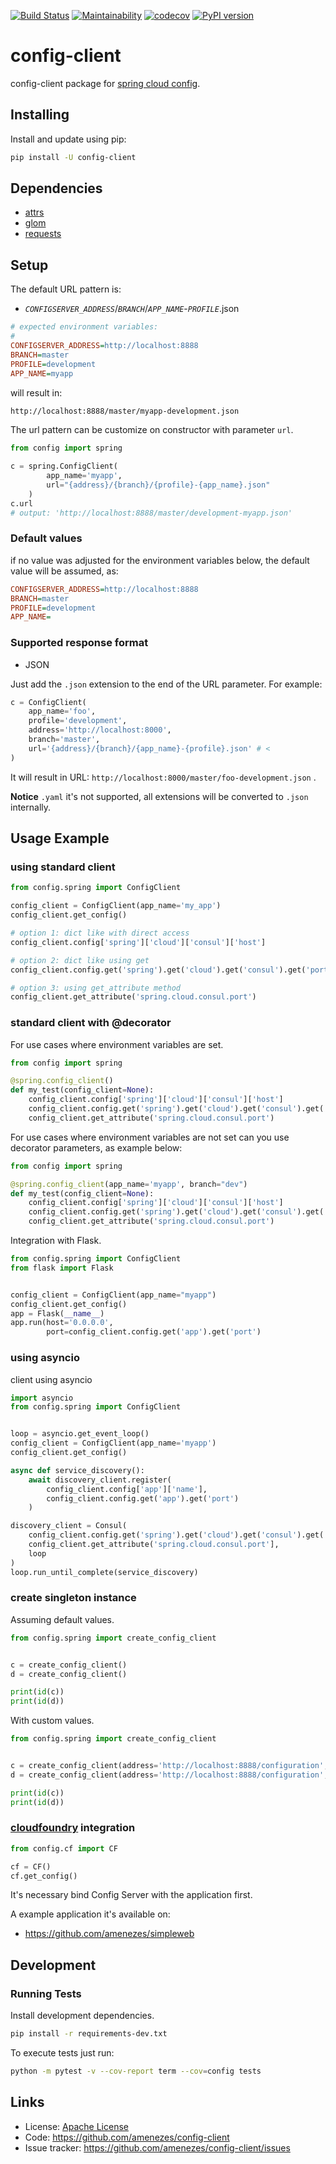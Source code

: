 [![Build Status](https://travis-ci.org/amenezes/config-client.svg?branch=master)](https://travis-ci.org/amenezes/config-client)
[![Maintainability](https://api.codeclimate.com/v1/badges/7b8b70e0c20c6809df54/maintainability)](https://codeclimate.com/github/amenezes/config-client/maintainability)
[![codecov](https://codecov.io/gh/amenezes/config-client/branch/master/graph/badge.svg)](https://codecov.io/gh/amenezes/config-client)
[![PyPI version](https://badge.fury.io/py/config-client.svg)](https://badge.fury.io/py/config-client)

# config-client

config-client package for [spring cloud config](https://spring.io/projects/spring-cloud-config).

## Installing

Install and update using pip:

````bash
pip install -U config-client
````

## Dependencies

- [attrs](http://attrs.org)
- [glom](https://glom.readthedocs.io/en/latest/index.html)
- [requests](https://2.python-requests.org/en/master/)

## Setup

The default URL pattern is:
 - *`CONFIGSERVER_ADDRESS`*/*`BRANCH`*/*`APP_NAME`*-*`PROFILE`*.json

````ini
# expected environment variables:
#
CONFIGSERVER_ADDRESS=http://localhost:8888
BRANCH=master
PROFILE=development
APP_NAME=myapp
````

will result in:

````txt
http://localhost:8888/master/myapp-development.json
````

The url pattern can be customize on constructor with parameter `url`.

```python
from config import spring

c = spring.ConfigClient(
        app_name='myapp',
        url="{address}/{branch}/{profile}-{app_name}.json"
    )
c.url
# output: 'http://localhost:8888/master/development-myapp.json'
```

### Default values

if no value was adjusted for the environment variables below, the default value will be assumed, as:

````ini
CONFIGSERVER_ADDRESS=http://localhost:8888
BRANCH=master
PROFILE=development
APP_NAME=
````

### Supported response format

- JSON

Just add the `.json` extension to the end of the URL parameter. For example:

````python
c = ConfigClient(
    app_name='foo',
    profile='development',
    address='http://localhost:8000',
    branch='master',
    url='{address}/{branch}/{app_name}-{profile}.json' # <
)
````

It will result in URL: `http://localhost:8000/master/foo-development.json` .

**Notice**
`.yaml` it's not supported, all extensions will be converted to `.json` internally.

## Usage Example

### using standard client

````python
from config.spring import ConfigClient

config_client = ConfigClient(app_name='my_app')
config_client.get_config()

# option 1: dict like with direct access
config_client.config['spring']['cloud']['consul']['host']

# option 2: dict like using get
config_client.config.get('spring').get('cloud').get('consul').get('port')

# option 3: using get_attribute method
config_client.get_attribute('spring.cloud.consul.port')
````

### standard client with @decorator

For use cases where environment variables are set.

````python
from config import spring

@spring.config_client()
def my_test(config_client=None):
    config_client.config['spring']['cloud']['consul']['host']
    config_client.config.get('spring').get('cloud').get('consul').get('port')
    config_client.get_attribute('spring.cloud.consul.port')
````

For use cases where environment variables are not set can you use decorator parameters, as example below:

````python
from config import spring

@spring.config_client(app_name='myapp', branch="dev")
def my_test(config_client=None):
    config_client.config['spring']['cloud']['consul']['host']
    config_client.config.get('spring').get('cloud').get('consul').get('port')
    config_client.get_attribute('spring.cloud.consul.port')
````

Integration with Flask.

````python
from config.spring import ConfigClient
from flask import Flask


config_client = ConfigClient(app_name="myapp")
config_client.get_config()
app = Flask(__name__)
app.run(host='0.0.0.0',
        port=config_client.config.get('app').get('port')
````

### using asyncio

client using asyncio

````python
import asyncio
from config.spring import ConfigClient


loop = asyncio.get_event_loop()
config_client = ConfigClient(app_name='myapp')
config_client.get_config()

async def service_discovery():
    await discovery_client.register(
        config_client.config['app']['name'],
        config_client.config.get('app').get('port')
    )

discovery_client = Consul(
    config_client.config.get('spring').get('cloud').get('consul').get('host'),
    config_client.get_attribute('spring.cloud.consul.port'],
    loop
)
loop.run_until_complete(service_discovery)
````

### create singleton instance

Assuming default values.

```python
from config.spring import create_config_client


c = create_config_client()
d = create_config_client()

print(id(c))
print(id(d))

```

With custom values.

```python
from config.spring import create_config_client


c = create_config_client(address='http://localhost:8888/configuration', app_name='autosprocessuais-pecas-txtos', branch="ft-sdintegracoes-591")
d = create_config_client(address='http://localhost:8888/configuration', app_name='autosprocessuais-pecas-txtos', branch="ft-sdintegracoes-591")

print(id(c))
print(id(d))

```

### [cloudfoundry](https://docs.pivotal.io/spring-cloud-services/1-5/common/config-server/index.html) integration

````python
from config.cf import CF

cf = CF()
cf.get_config()
````

It's necessary bind Config Server with the application first.

A example application it's available on:
- https://github.com/amenezes/simpleweb

## Development

### Running Tests

Install development dependencies.
```bash
pip install -r requirements-dev.txt
```

To execute tests just run:
```bash
python -m pytest -v --cov-report term --cov=config tests
```

## Links

- License: [Apache License](https://choosealicense.com/licenses/apache-2.0/)
- Code: https://github.com/amenezes/config-client
- Issue tracker: https://github.com/amenezes/config-client/issues
